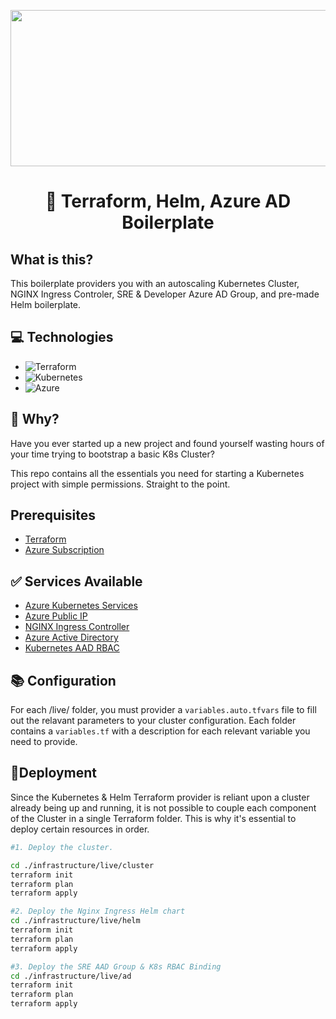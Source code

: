<p align="center">
  <img width="600" height="250" src="https://blog.jcorioland.io/images/terraform-microsoft-azure-introduction/terraform-azure.png" />
</p>

<h1 align="center">👋 Terraform, Helm, Azure AD Boilerplate</h1>

## What is this?

This boilerplate providers you with an autoscaling Kubernetes Cluster, NGINX Ingress Controler, SRE & Developer Azure AD Group, and pre-made Helm boilerplate.

## 💻 Technologies

- ![Terraform](https://img.shields.io/badge/terraform-%235835CC.svg?style=for-the-badge&logo=terraform&logoColor=white)
- ![Kubernetes](https://img.shields.io/badge/kubernetes-%23326ce5.svg?style=for-the-badge&logo=kubernetes&logoColor=white)
- ![Azure](https://img.shields.io/badge/azure-%230072C6.svg?style=for-the-badge&logo=microsoftazure&logoColor=white)

## 🤔 Why?

Have you ever started up a new project and found yourself wasting hours of your time trying to bootstrap a basic K8s Cluster?

This repo contains all the essentials you need for starting a Kubernetes project with simple permissions. Straight to the point.

## Prerequisites

- [Terraform](https://www.terraform.io/)
- [Azure Subscription](https://azure.microsoft.com/en-ca/)

## ✅ Services Available

- [Azure Kubernetes Services](https://learn.microsoft.com/en-us/azure/aks/)
- [Azure Public IP](https://learn.microsoft.com/en-us/azure/virtual-network/ip-services/public-ip-addresses)
- [NGINX Ingress Controller](https://github.com/kubernetes/ingress-nginx)
- [Azure Active Directory](https://azure.microsoft.com/en-us/products/active-directory/)
- [Kubernetes AAD RBAC](https://kubernetes.io/docs/reference/access-authn-authz/rbac/)

## 📚 Configuration

For each /live/ folder, you must provider a `variables.auto.tfvars` file to fill out the relavant parameters to your cluster configuration.
Each folder contains a `variables.tf` with a description for each relevant variable you need to provide.

## 🚀Deployment

Since the Kubernetes & Helm Terraform provider is reliant upon a cluster already being up and running, it is not possible to couple each component of the Cluster in a single Terraform folder. This is why it's essential to deploy certain resources in order.

```sh
#1. Deploy the cluster.

cd ./infrastructure/live/cluster
terraform init
terraform plan
terraform apply

#2. Deploy the Nginx Ingress Helm chart
cd ./infrastructure/live/helm
terraform init
terraform plan
terraform apply

#3. Deploy the SRE AAD Group & K8s RBAC Binding
cd ./infrastructure/live/ad
terraform init
terraform plan
terraform apply
```
